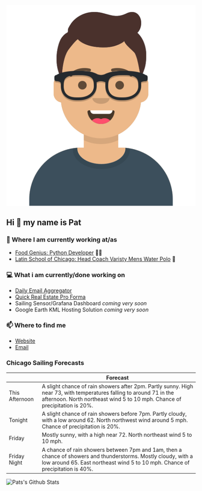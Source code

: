 [![Social banner for p-j-falconer](https://raw.githubusercontent.com/P-J-FALCONER/P-J-FALCONER/master/assets/avataaars.svg)](https://patfalconer.com/)
## Hi :wave: my name is Pat

### 💼 Where I am currently working at/as
- [Food Genius: Python Developer](https://getfoodgenius.com/) 🍔🐍
- [Latin School of Chicago: Head Coach Varisty Mens Water Polo](https://www.latinschool.org/) 🤽


### 💻 What i am currently/done working on
 - [Daily Email Aggregator](https://github.com/P-J-FALCONER/dott_daily_mail)
 - [Quick Real Estate Pro Forma](https://github.com/P-J-FALCONER/henry)
 - Sailing Sensor/Grafana Dashboard *coming very soon*
 - Google Earth KML Hosting Solution *coming very soon*

### 📫 Where to find me
 - [Website](https://patfalconer.com/)
 - [Email](mailto:patrick.j.falconer@gmail.com)


### Chicago Sailing Forecasts
|   | Forecast  |
|---|---|
| This Afternoon | A slight chance of rain showers after 2pm. Partly sunny. High near 73, with temperatures falling to around 71 in the afternoon. North northeast wind 5 to 10 mph. Chance of precipitation is 20%. |
| Tonight | A slight chance of rain showers before 7pm. Partly cloudy, with a low around 62. North northwest wind around 5 mph. Chance of precipitation is 20%. |
| Friday | Mostly sunny, with a high near 72. North northeast wind 5 to 10 mph. |
| Friday Night | A chance of rain showers between 7pm and 1am, then a chance of showers and thunderstorms. Mostly cloudy, with a low around 65. East northeast wind 5 to 10 mph. Chance of precipitation is 40%. |

![Pats's Github Stats](https://github-readme-stats.vercel.app/api?username=p-j-falconer&show_icons=true&theme=radical)
